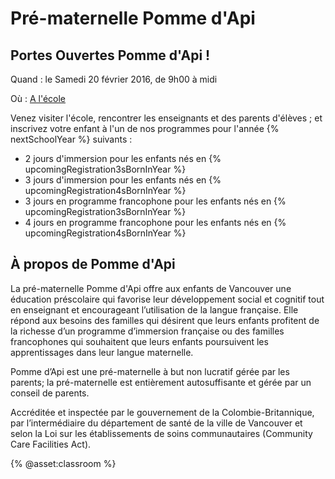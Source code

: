 # Pré-maternelle Pomme d'Api

## Portes Ouvertes Pomme d'Api !

Quand : le Samedi 20 février 2016, de 9h00 à midi

Où : [A l'école](location.html)

Venez visiter l'école, rencontrer les enseignants et des parents d'élèves ; et inscrivez votre enfant à l'un de nos programmes pour l'année {% nextSchoolYear %} suivants :
* 2 jours d'immersion pour les enfants nés en {% upcomingRegistration3sBornInYear %}
* 3 jours d'immersion pour les enfants nés en {% upcomingRegistration4sBornInYear %}
* 3 jours en programme francophone pour les enfants nés en {% upcomingRegistration3sBornInYear %}
* 4 jours en programme francophone pour les enfants nés en {% upcomingRegistration4sBornInYear %}

## À propos de Pomme d'Api

La pré-maternelle Pomme d'Api offre aux enfants de Vancouver une éducation préscolaire qui favorise leur développement social et cognitif tout en enseignant et encourageant l’utilisation de la langue française. Elle répond aux besoins des familles qui désirent que leurs enfants profitent de la richesse d’un programme d’immersion française ou des familles francophones qui souhaitent que leurs enfants poursuivent les apprentissages dans leur langue maternelle.

Pomme d’Api est une pré-maternelle à but non lucratif gérée par les parents; la pré-maternelle est entièrement autosuffisante et gérée par un conseil de parents. 

Accréditée et inspectée par le gouvernement de la Colombie-Britannique, par l’intermédiaire du département de santé de la ville de Vancouver et selon la Loi sur les établissements de soins communautaires (Community Care Facilities Act).

{% @asset:classroom %}
